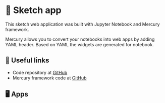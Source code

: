 # 👋 Sketch app 

This sketch web application was built with Jupyter Notebook and Mercury framework.

Mercury allows you to convert your notebooks into web apps by adding YAML header. Based on YAML the widgets are generated for notebook.

## 🔗 Useful links 

- Code repository at [GitHub](https://github.com/pplonski/artistic-sketches-jupyter-mercury) 
- Mercury framework code at [GitHub](https://github.com/mljar/mercury)

## 🖥️ Apps 
